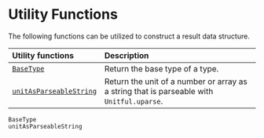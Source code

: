 # Utility Functions

The following functions can be utilized to construct a result data structure.

| Utility functions                 | Description                                                                                    |
|:----------------------------------|:-----------------------------------------------------------------------------------------------|
| [`BaseType`](@ref)                | Return the base type of a type.                                                                |
| [`unitAsParseableString`](@ref)   | Return the unit of a number or array as a string that is parseable with `Unitful.uparse`.      |

```@docs
BaseType
unitAsParseableString
```

